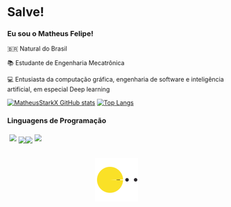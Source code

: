 # Salve! 

### Eu sou o Matheus Felipe!

:brazil: Natural do Brasil 

:books: Estudante de Engenharia Mecatrônica 

:computer: Entusiasta da computação gráfica, engenharia de software e inteligência artificial, em especial Deep learning

[![MatheusStarkX GitHub stats](https://github-readme-stats.vercel.app/api?username=MatheusStarkX&show_icons=true&theme=great-gatsby)](https://github.com/MatheusStarkX/github-readme-stats)
[![Top Langs](https://github-readme-stats.vercel.app/api/top-langs/?username=MatheusStarkX&layout=compact&theme=great-gatsby)](https://github.com/MatheusStarkX/github-readme-stats)

### Linguagens de Programação

<img src="https://img.shields.io/badge/-C++-black?style=for-the-badge&logo=c%2B%2B&logoColor=gold" style="margin:5px" /><img src="http://img.shields.io/badge/-c-black?style=for-the-badge&logo=c&logoColor=gold" /><img src="https://img.shields.io/badge/-Python-black?style=for-the-badge&logo=python&logoColor=gold" /><img src="https://img.shields.io/badge/-MySQL-black?style=for-the-badge&logo=mysql&logoColor=gold" style="margin:5px" />

<div align="center">
	<br>
	<img src="https://raw.githubusercontent.com/Aniket965/Aniket965/master/pacman.svg?sanitize=true" width="100" height="100">
</div>
